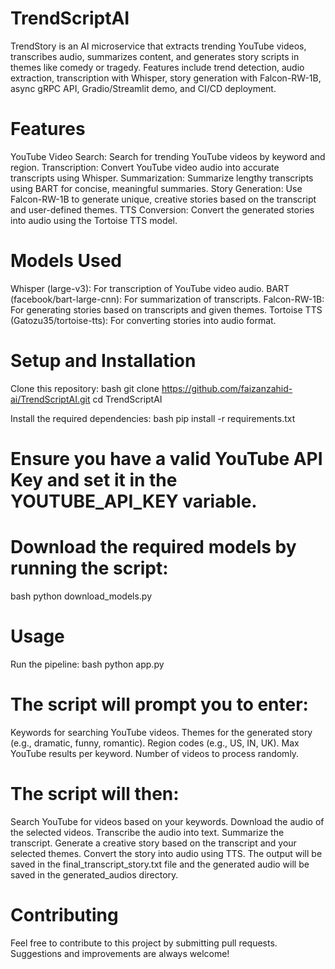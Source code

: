 # TrendScriptAI
TrendStory is an AI microservice that extracts trending YouTube videos, transcribes audio, summarizes content, and generates story scripts in themes like comedy or tragedy. Features include trend detection, audio extraction, transcription with Whisper, story generation with Falcon-RW-1B, async gRPC API, Gradio/Streamlit demo, and CI/CD deployment.

# Features
YouTube Video Search: Search for trending YouTube videos by keyword and region.
Transcription: Convert YouTube video audio into accurate transcripts using Whisper.
Summarization: Summarize lengthy transcripts using BART for concise, meaningful summaries.
Story Generation: Use Falcon-RW-1B to generate unique, creative stories based on the transcript and user-defined themes.
TTS Conversion: Convert the generated stories into audio using the Tortoise TTS model.

# Models Used
Whisper (large-v3): For transcription of YouTube video audio.
BART (facebook/bart-large-cnn): For summarization of transcripts.
Falcon-RW-1B: For generating stories based on transcripts and given themes.
Tortoise TTS (Gatozu35/tortoise-tts): For converting stories into audio format.

# Setup and Installation
Clone this repository:
bash
git clone https://github.com/faizanzahid-ai/TrendScriptAI.git
cd TrendScriptAI

Install the required dependencies:
bash
pip install -r requirements.txt

# Ensure you have a valid YouTube API Key and set it in the YOUTUBE_API_KEY variable.

# Download the required models by running the script:
bash
python download_models.py

# Usage
Run the pipeline:
bash
python app.py

# The script will prompt you to enter:
Keywords for searching YouTube videos.
Themes for the generated story (e.g., dramatic, funny, romantic).
Region codes (e.g., US, IN, UK).
Max YouTube results per keyword.
Number of videos to process randomly.

# The script will then:
Search YouTube for videos based on your keywords.
Download the audio of the selected videos.
Transcribe the audio into text.
Summarize the transcript.
Generate a creative story based on the transcript and your selected themes.
Convert the story into audio using TTS.
The output will be saved in the final_transcript_story.txt file and the generated audio will be saved in the generated_audios directory.

# Contributing
Feel free to contribute to this project by submitting pull requests. Suggestions and improvements are always welcome!
